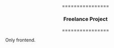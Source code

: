 <p align="center">================</p>
<p align="center">
    <h3 align="center">Freelance Project</h3>
</p>
<p align="center">================</p>
<p>Only frontend.</p>
